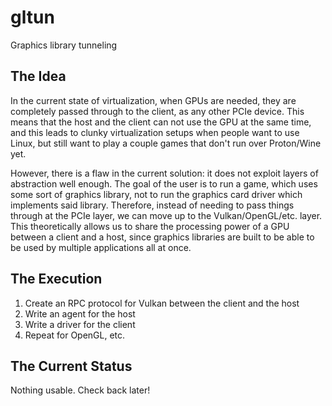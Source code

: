 # gltun
Graphics library tunneling

## The Idea
In the current state of virtualization, when GPUs are needed, they are completely passed through to the client, as any other PCIe device. This means that the host and the client can not use the GPU at the same time, and this leads to clunky virtualization setups when people want to use Linux, but still want to play a couple games that don't run over Proton/Wine yet.

However, there is a flaw in the current solution: it does not exploit layers of abstraction well enough. The goal of the user is to run a game, which uses some sort of graphics library, not to run the graphics card driver which implements said library. Therefore, instead of needing to pass things through at the PCIe layer, we can move up to the Vulkan/OpenGL/etc. layer. This theoretically allows us to share the processing power of a GPU between a client and a host, since graphics libraries are built to be able to be used by multiple applications all at once.

## The Execution
 1. Create an RPC protocol for Vulkan between the client and the host
 2. Write an agent for the host
 3. Write a driver for the client
 4. Repeat for OpenGL, etc.

## The Current Status
Nothing usable. Check back later!
